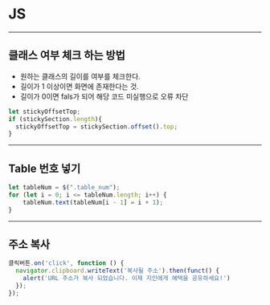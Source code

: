 # JS

---
## 클래스 여부 체크 하는 방법  
- 원하는 클래스의 길이를 여부를 체크한다.  
- 길이가 1 이상이면 화면에 존재한다는 것.  
- 길이가 0이면 fals가 되어 해당 코드 미실행으로 오류 차단  
  
```js
let stickyOffsetTop;
if (stickySection.length){
  stickyOffsetTop = stickySection.offset().top;
}
```
  
---
## Table 번호 넣기    
```js  
let tableNum = $(".table_num");
for (let i = 0; i <= tableNum.length; i++) {
    tableNum.text(tableNum[i - 1] = i + 1);
}
```  
  
---  
## 주소 복사  
```js
클릭버튼.on('click', function () {
  navigator.clipboard.writeText('복사될 주소').then(funct() {
    alert('URL 주소가 복사 되었습니다. 이제 지인에게 혜택을 공유하세요!')
  });
});
```  
  